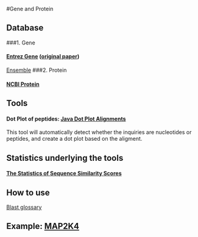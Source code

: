 #Gene and Protein
## Database
###1. Gene
#### [Entrez Gene](http://www.ncbi.nlm.nih.gov/gene) ([original paper](http://www.ncbi.nlm.nih.gov/pubmed/15608257))
[Ensemble](http://useast.ensembl.org/index.html)
###2. Protein
#### [NCBI Protein](http://www.ncbi.nlm.nih.gov/protein)

## Tools
#### Dot Plot of peptides: [Java Dot Plot Alignments](http://athena.bioc.uvic.ca/virology-ca-tools/jdotter/)
This tool will automatically detect whether the inquiries are nucleotides or peptides, and create a dot plot based on the aligment.




## Statistics underlying the tools
#### [The Statistics of Sequence Similarity Scores](http://www.ncbi.nlm.nih.gov/BLAST/tutorial/Altschul-1.html)
## How to use
[Blast glossary](http://www.ncbi.nlm.nih.gov/books/NBK62051/)

## Example: [MAP2K4](http://www.ncbi.nlm.nih.gov/gene/6416)
